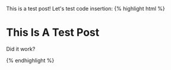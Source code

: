 This is a test post!
Let's test code insertion:
{% highlight html %}<h1>This Is A Test Post</h1> <p>Did it work?</p>{% endhighlight %}
